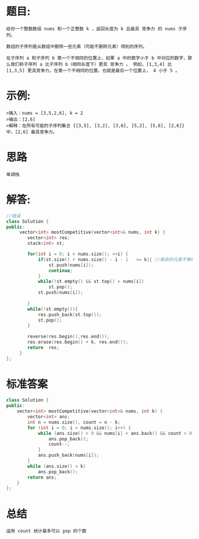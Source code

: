# 题目:
    给你一个整数数组 nums 和一个正整数 k ，返回长度为 k 且最具 竞争力 的 nums 子序列。

    数组的子序列是从数组中删除一些元素（可能不删除元素）得到的序列。

    在子序列 a 和子序列 b 第一个不相同的位置上，如果 a 中的数字小于 b 中对应的数字，那么我们称子序列 a 比子序列 b（相同长度下）更具 竞争力 。 例如，[1,3,4] 比 [1,3,5] 更具竞争力，在第一个不相同的位置，也就是最后一个位置上， 4 小于 5 。

# 示例:
    >输入：nums = [3,5,2,6], k = 2
    >输出：[2,6]
    >解释：在所有可能的子序列集合 {[3,5], [3,2], [3,6], [5,2], [5,6], [2,6]} 中，[2,6] 最具竞争力。
# 思路
    单调栈
# 解答:
```c++
//错误
class Solution {
public:
     vector<int> mostCompetitive(vector<int>& nums, int k) {
        vector<int> res;
        stack<int> st;

        for(int i = 0; i < nums.size(); ++i) {
            if(st.size() + nums.size() - i - 1   <= k){ //剩余的元素不够时
                st.push(nums[i]);
                continue;
            }
            while(!st.empty() && st.top() > nums[i])
                st.pop();
            st.push(nums[i]);
            
        }
        while(!st.empty()){
            res.push_back(st.top());
            st.pop();
        }
     
        reverse(res.begin(),res.end());
        res.erase(res.begin() + k, res.end());
        return  res;
     }
};
```
# 标准答案
```c++
class Solution {
public:
    vector<int> mostCompetitive(vector<int>& nums, int k) {
        vector<int> ans;
        int n = nums.size(), count = n - k;
        for (int i = 0; i < nums.size(); i++) {
            while (ans.size() > 0 && nums[i] < ans.back() && count > 0) {
                ans.pop_back();
                count--;
            }
            ans.push_back(nums[i]);
        }
        while (ans.size() > k)
            ans.pop_back();
        return ans;
    }
};
```

# 总结
    运用 count 统计最多可以 pop 的个数